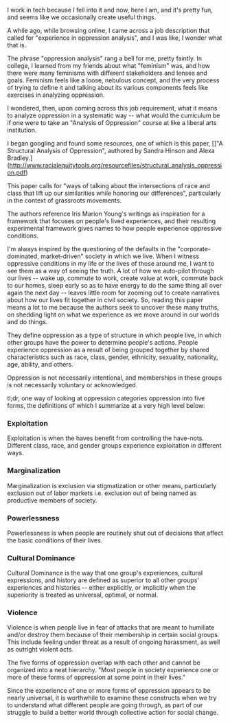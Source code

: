 I work in tech because I fell into it and now, here I am, and it's pretty fun, and seems like we occasionally create useful things.

A while ago, while browsing online, I came across a job description that called for "experience in oppression analysis", and I was like, I wonder what that is.

The phrase "oppression analysis" rang a bell for me, pretty faintly. In college, I learned from my friends about what "feminism" was, and how there were many feminisms with different stakeholders and lenses and goals. Feminism feels like a loose, nebulous concept, and the very process of trying to define it and talking about its various components feels like exercises in analyzing oppression.

I wondered, then, upon coming across this job requirement, what it means to analyze oppression in a systematic way -- what would the curriculum be if one were to take an "Analysis of Oppression" course at like a liberal arts institution.

I began googling and found some resources, one of which is this paper, []"A Structural Analysis of Oppression", authored by Sandra Hinson and Alexa Bradley.] (http://www.racialequitytools.org/resourcefiles/structural_analysis_oppression.pdf)

This paper calls for "ways of talking about the intersections of race and class that lift up our similarities while honoring our differences", particularly in the context of grassroots movements.

The authors reference Iris Marion Young's writings as inspiration for a framework that focuses on people's lived experiences, and their resulting experimental framework gives names to how people experience oppressive conditions.

I'm always inspired by the questioning of the defaults in the "corporate-dominated, market-driven" society in which we live. When I witness oppressive conditions in my life or the lives of those around me, I want to see them as a way of seeing the truth. A lot of how we auto-pilot through our lives -- wake up, commute to work, create value at work, commute back to our homes, sleep early so as to have energy to do the same thing all over again the next day -- leaves little room for zooming out to create narratives about how our lives fit together in civil society. So, reading this paper means a lot to me because the authors seek to uncover these many truths, on shedding light on what we experience as we move around in our worlds and do things.

They define oppression as a type of structure in which people live, in which other groups have the power to determine people's actions. People experience oppression as a result of being grouped together by shared characteristics such as race, class, gender, ethnicity, sexuality, nationality, age, ability, and others.

Oppression is not necessarily intentional, and memberships in these groups is not necessarily voluntary or acknowledged.

tl;dr, one way of looking at oppression categories oppression into five forms, the definitions of which I summarize at a very high level below:

### Exploitation

Exploitation is when the haves benefit from controlling the have-nots. Different class, race, and gender groups experience exploitation in different ways.

### Marginalization

Marginalization is exclusion via stigmatization or other means, particularly exclusion out of labor markets i.e. exclusion out of being named as productive members of society.

### Powerlessness

Powerlessness is when people are routinely shut out of decisions that affect the basic conditions of their lives.

### Cultural Dominance

Cultural Dominance is the way that one group's experiences, cultural expressions, and history are defined as superior to all other groups' experiences and histories -- either explicitly, or implicitly when the superiority is treated as universal, optimal, or normal.

### Violence

Violence is when people live in fear of attacks that are meant to humiliate and/or destroy them because of their membership in certain social groups. This include feeling under threat as a result of ongoing harassment, as well as outright violent acts.


The five forms of oppression overlap with each other and cannot be organized into a neat hierarchy. "Most people in society experience one or more of these forms of oppression at some point in their lives."

Since the experience of one or more forms of oppression appears to be nearly universal, it is worthwhile to examine these constructs when we try to understand what different people are going through, as part of our struggle to build a better world through collective action for social change.
